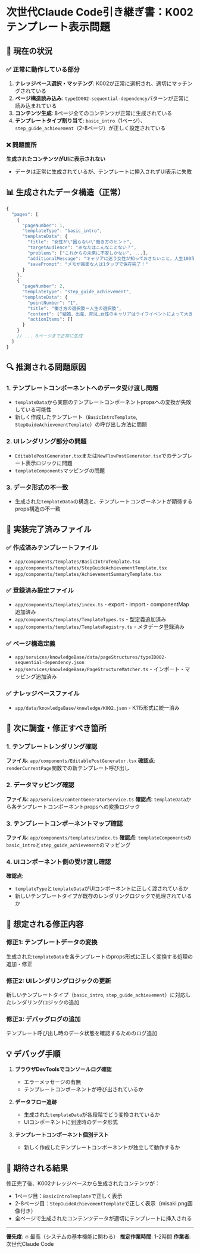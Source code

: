 # 次世代Claude Code引き継ぎ書：K002テンプレート表示問題

## 🚨 現在の状況

### ✅ 正常に動作している部分
1. **ナレッジベース選択・マッチング**: K002が正常に選択され、適切にマッチングされている
2. **ページ構造読み込み**: `typeID002-sequential-dependency`パターンが正常に読み込まれている
3. **コンテンツ生成**: 8ページ全てのコンテンツが正常に生成されている
4. **テンプレートタイプ割り当て**: `basic_intro`（1ページ）、`step_guide_achievement`（2-8ページ）が正しく設定されている

### ❌ 問題箇所
**生成されたコンテンツがUIに表示されない**
- データは正常に生成されているが、テンプレートに挿入されずUI表示に失敗

## 📊 生成されたデータ構造（正常）

```javascript
{
  "pages": [
    {
      "pageNumber": 1,
      "templateType": "basic_intro",
      "templateData": {
        "title": "女性が\"困らない\"働き方のヒント",
        "targetAudience": "あなたはこんなことない？",
        "problems": ["これからの未来に不安しかない", ...],
        "additionalMessage": "キャリアに迷う女性が知っておきたいこと。人生100年時代、一生安心できるキャリアを築きましょう！",
        "savePrompt": "メモが画面な人は1タップで保存完了！"
      }
    },
    {
      "pageNumber": 2,
      "templateType": "step_guide_achievement",
      "templateData": {
        "pointNumber": "1",
        "title": "働き方の選択肢＝人生の選択肢",
        "content": ["結婚、出産、育児…女性のキャリアはライフイベントによって大きく変化します。", ...],
        "actionItems": []
      }
    }
    // ... 8ページまで正常に生成
  ]
}
```

## 🔍 推測される問題原因

### 1. テンプレートコンポーネントへのデータ受け渡し問題
- `templateData`から実際のテンプレートコンポーネントpropsへの変換が失敗している可能性
- 新しく作成したテンプレート（`BasicIntroTemplate`, `StepGuideAchievementTemplate`）の呼び出し方法に問題

### 2. UIレンダリング部分の問題
- `EditablePostGenerator.tsx`または`NewFlowPostGenerator.tsx`でのテンプレート表示ロジックに問題
- `templateComponents`マッピングの問題

### 3. データ形式の不一致
- 生成された`templateData`の構造と、テンプレートコンポーネントが期待するprops構造の不一致

## 🎯 実装完了済みファイル

### ✅ 作成済みテンプレートファイル
- `app/components/templates/BasicIntroTemplate.tsx`
- `app/components/templates/StepGuideAchievementTemplate.tsx`
- `app/components/templates/AchievementSummaryTemplate.tsx`

### ✅ 登録済み設定ファイル
- `app/components/templates/index.ts` - export・import・componentMap追加済み
- `app/components/templates/TemplateTypes.ts` - 型定義追加済み
- `app/components/templates/TemplateRegistry.ts` - メタデータ登録済み

### ✅ ページ構造定義
- `app/services/knowledgeBase/data/pageStructures/typeID002-sequential-dependency.json`
- `app/services/knowledgeBase/PageStructureMatcher.ts` - インポート・マッピング追加済み

### ✅ ナレッジベースファイル
- `app/data/knowledgeBase/knowledge/K002.json` - K115形式に統一済み

## 🔧 次に調査・修正すべき箇所

### 1. テンプレートレンダリング確認
**ファイル**: `app/components/EditablePostGenerator.tsx` 
**確認点**: `renderCurrentPage`関数での新テンプレート呼び出し

### 2. データマッピング確認
**ファイル**: `app/services/contentGeneratorService.ts`
**確認点**: `templateData`から各テンプレートコンポーネントpropsへの変換ロジック

### 3. テンプレートコンポーネントマップ確認
**ファイル**: `app/components/templates/index.ts`
**確認点**: `templateComponents`の`basic_intro`と`step_guide_achievement`のマッピング

### 4. UIコンポーネント側の受け渡し確認
**確認点**: 
- `templateType`と`templateData`がUIコンポーネントに正しく渡されているか
- 新しいテンプレートタイプが既存のレンダリングロジックで処理されているか

## 🎯 想定される修正内容

### 修正1: テンプレートデータの変換
生成された`templateData`を各テンプレートのprops形式に正しく変換する処理の追加・修正

### 修正2: UIレンダリングロジックの更新
新しいテンプレートタイプ（`basic_intro`, `step_guide_achievement`）に対応したレンダリングロジックの追加

### 修正3: デバッグログの追加
テンプレート呼び出し時のデータ状態を確認するためのログ追加

## 💡 デバッグ手順

1. **ブラウザDevToolsでコンソールログ確認**
   - エラーメッセージの有無
   - テンプレートコンポーネントが呼び出されているか

2. **データフロー追跡**
   - 生成された`templateData`が各段階でどう変換されているか
   - UIコンポーネントに到達時のデータ形式

3. **テンプレートコンポーネント個別テスト**
   - 新しく作成したテンプレートコンポーネントが独立して動作するか

## 🚀 期待される結果

修正完了後、K002ナレッジベースから生成されたコンテンツが：
- 1ページ目：`BasicIntroTemplate`で正しく表示
- 2-8ページ目：`StepGuideAchievementTemplate`で正しく表示（misaki.png画像付き）
- 全ページで生成されたコンテンツデータが適切にテンプレートに挿入される

---

**優先度**: 🔥 最高（システムの基本機能に関わる）
**推定作業時間**: 1-2時間
**作業者**: 次世代Claude Code